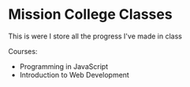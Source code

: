# Mission College Classes

This is were I store all the progress I've made in class

Courses:

- Programming in JavaScript
- Introduction to Web Development